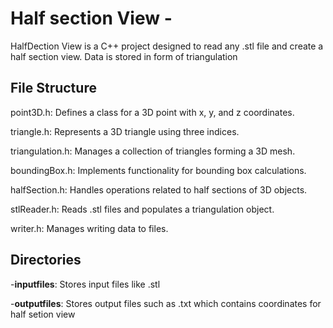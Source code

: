 # Half section View - 
HalfDection View is a C++ project designed to read any .stl file and create a half section view. Data is stored in form of triangulation

## File Structure
point3D.h: Defines a class for a 3D point with x, y, and z coordinates.

triangle.h: Represents a 3D triangle using three indices.

triangulation.h: Manages a collection of triangles forming a 3D mesh.

boundingBox.h: Implements functionality for bounding box calculations.

halfSection.h: Handles operations related to half sections of 3D objects.

stlReader.h: Reads .stl files and populates a triangulation object.

writer.h: Manages writing data to files.

## Directories
-**inputfiles**: Stores input files like .stl

-**outputfiles**: Stores output files such as .txt which contains coordinates for half setion view
